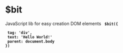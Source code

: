 # $bit
JavaScript lib for easy creation DOM elements
<code>
 **$bit({ </br>
  tag: 'div',<br>
  text: 'Hello World!'<br>
  parent: document.body
 })**
 </code>
	
